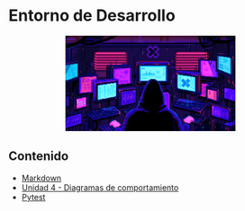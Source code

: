 # Entorno de Desarrollo

<div align=center>
<img src="../extras/pixel-jeff-matrix-s.gif" alt="me" width="60%">
</div>

## Contenido
- [Markdown](./markdown/README.md)
- [Unidad 4 - Diagramas de comportamiento](./diagramas/README.md)
- [Pytest](./pytest/README.md)